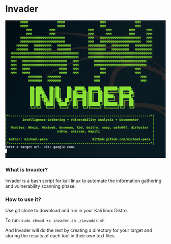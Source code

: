# Invader

![alt tag](https://raw.githubusercontent.com/michael-pena/Invader/master/Invader_ScreenShot.png)

<h3>What is Invader?</h3>
Invader is a bash script for kali linux to automate the information gathering and vulnerability scanning phase.

<h3>How to use it?</h3>
Use git clone to download and run in your Kali linux Distro.

To run:
<code>sudo chmod +x invader.sh</code>
<code>./invader.sh</code>

And Invader will do the rest by creating a directory for your target and storing the results of each tool in their own text files.
